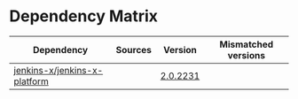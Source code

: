 # Dependency Matrix

Dependency | Sources | Version | Mismatched versions
---------- | ------- | ------- | -------------------
[jenkins-x/jenkins-x-platform](https://github.com/jenkins-x/jenkins-x-platform) |  | [2.0.2231](https://github.com/jenkins-x/jenkins-x-platform/releases/tag/v2.0.2231) | 
